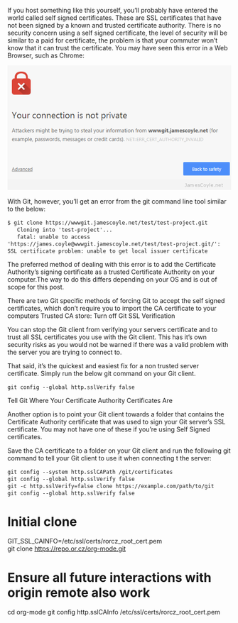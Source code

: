 
If you host something like this yourself, you’ll probably have entered the world called self signed certificates. These are SSL certificates that have not been signed by a known and trusted certificate authority. There is no security concern using a self signed certificate, the level of security will be similar to a paid for certificate, the problem is that your commuter won’t know that it can trust the certificate. You may have seen this error in a Web Browser, such as Chrome:

![chrome-ssl-warning](img/chrome-ssl-warning.png)
 
With Git, however, you’ll get an error from the git command line tool similar to the below:

    $ git clone https://wwwgit.jamescoyle.net/test/test-project.git
       Cloning into 'test-project'...
       fatal: unable to access 'https://james.coyle@wwwgit.jamescoyle.net/test/test-project.git/': SSL certificate problem: unable to get local issuer certificate

The preferred method of dealing with this error is to add the Certificate Authority’s signing certificate as a trusted Certificate Authority on your computer.The way to do this differs depending on your OS and is out of scope for this post.

There are two Git specific methods of forcing Git to accept the self signed certificates, which don’t require you to import the CA certificate to your computers Trusted  CA store:
Turn off Git SSL Verification

You can stop the Git client from verifying your servers certificate and to trust all SSL certificates you use with the Git client. This has it’s own security risks as you would not be warned if there was a valid problem with the server you are trying to connect to.

That said, it’s the quickest and easiest fix for a non trusted server certificate. Simply run the below git command on your Git client.

    git config --global http.sslVerify false

Tell Git Where Your Certificate Authority Certificates Are

Another option is to point your Git client towards a folder that contains the Certificate Authority certificate that was used to sign your Git server’s SSL certificate. You may not have one of these if you’re using Self Signed certificates.

Save the CA certificate to a folder on your Git client and run the following git command to tell your Git client to use it when connecting t the server:

    git config --system http.sslCAPath /git/certificates
    git config --global http.sslVerify false
    git -c http.sslVerify=false clone https://example.com/path/to/git
    git config --global http.sslVerify false
 # Initial clone
GIT_SSL_CAINFO=/etc/ssl/certs/rorcz_root_cert.pem \
    git clone https://repo.or.cz/org-mode.git

# Ensure all future interactions with origin remote also work
cd org-mode
git config http.sslCAInfo /etc/ssl/certs/rorcz_root_cert.pem